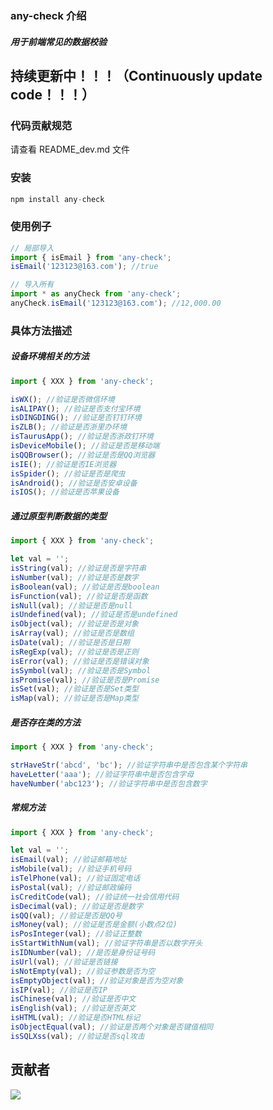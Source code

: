 ### any-check 介绍

##### 用于前端常见的数据校验

## 持续更新中！！！（Continuously update code！！！）

### 代码贡献规范

请查看 README_dev.md 文件

### 安装

```javascript
npm install any-check
```

### 使用例子

```javascript
// 局部导入
import { isEmail } from 'any-check';
isEmail('123123@163.com'); //true

// 导入所有
import * as anyCheck from 'any-check';
anyCheck.isEmail('123123@163.com'); //12,000.00
```

### 具体方法描述

##### 设备环境相关的方法

```javascript
import { XXX } from 'any-check';

isWX(); //验证是否微信环境
isALIPAY(); //验证是否支付宝环境
isDINGDING(); //验证是否钉钉环境
isZLB(); //验证是否浙里办环境
isTaurusApp(); //验证是否浙政钉环境
isDeviceMobile(); //验证是否是移动端
isQQBrowser(); //验证是否是QQ浏览器
isIE(); //验证是否IE浏览器
isSpider(); //验证是否是爬虫
isAndroid(); //验证是否安卓设备
isIOS(); //验证是否苹果设备
```

##### 通过原型判断数据的类型

```javascript
import { XXX } from 'any-check';

let val = '';
isString(val); //验证是否是字符串
isNumber(val); //验证是否是数字
isBoolean(val); //验证是否是boolean
isFunction(val); //验证是否是函数
isNull(val); //验证是否是null
isUndefined(val); //验证是否是undefined
isObject(val); //验证是否是对象
isArray(val); //验证是否是数组
isDate(val); //验证是否是日期
isRegExp(val); //验证是否是正则
isError(val); //验证是否是错误对象
isSymbol(val); //验证是否是Symbol
isPromise(val); //验证是否是Promise
isSet(val); //验证是否是Set类型
isMap(val); //验证是否是Map类型
```

##### 是否存在类的方法

```javascript
import { XXX } from 'any-check';

strHaveStr('abcd', 'bc'); //验证字符串中是否包含某个字符串
haveLetter('aaa'); //验证字符串中是否包含字母
haveNumber('abc123'); //验证字符串中是否包含数字
```

##### 常规方法

```javascript
import { XXX } from 'any-check';

let val = '';
isEmail(val); //验证邮箱地址
isMobile(val); //验证手机号码
isTelPhone(val); //验证固定电话
isPostal(val); //验证邮政编码
isCreditCode(val); //验证统一社会信用代码
isDecimal(val); //验证是否是数字
isQQ(val); //验证是否是QQ号
isMoney(val); //验证是否是金额(小数点2位)
isPosInteger(val); //验证正整数
isStartWithNum(val); //验证字符串是否以数字开头
isIDNumber(val); //是否是身份证号码
isUrl(val); //验证是否链接
isNotEmpty(val); //验证参数是否为空
isEmptyObject(val); //验证对象是否为空对象
isIP(val); //验证是否IP
isChinese(val); //验证是否中文
isEnglish(val); //验证是否英文
isHTML(val); //验证是否HTML标记
isObjectEqual(val); //验证是否两个对象是否键值相同
isSQLXss(val); //验证是否sql攻击
```

## 贡献者

<a href="https://github.com/Jywud/any-check/graphs/contributors">
  <img src="https://contrib.rocks/image?repo=Jywud/any-check" />
</a>
